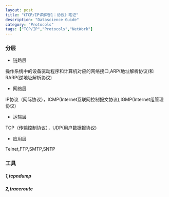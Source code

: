 ```yaml
---
layout: post
title: "《TCP/IP详解卷1：协议》笔记"
description: "Datascience Guide"
category: "Protocols"
tags: ["TCP/IP","Protocols","NetWork"]
---
```


### 分层

* 链路层

 操作系统中的设备驱动程序和计算机对应的网络接口,ARP(地址解析协议)和RARP(逆地址解析协议)
 
* 网络层

 IP协议（网际协议），ICMP(Internet互联网控制报文协议),IGMP(Internet组管理协议)
 
* 运输层

 TCP（传输控制协议），UDP(用户数据报协议)
 
* 应用层

 Telnet,FTP,SMTP,SNTP
 
### 工具
 
##### 1,tcpndump
 
##### 2,traceroute
 

